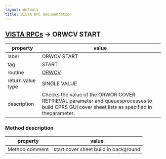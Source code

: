 ```yaml
---
layout: default
title: VISTA RPC documentation
---
```




## [VISTA RPCs](TableOfContent.md) &#8594; ORWCV START 

 property | value 
--- | --- 
 label | ORWCV START
 tag | START
 routine | [ORWCV](http://code.osehra.org/dox/Routine_ORWCV_source.html)
 return value type | SINGLE VALUE
 description | Checks the value of the ORWOR COVER RETRIEVAL parameter and queuesprocesses to build CPRS GUI cover sheet lists as specified in theparameter.


### Method description

 property | value 
--- | --- 
 Method comment | start cover sheet build in background